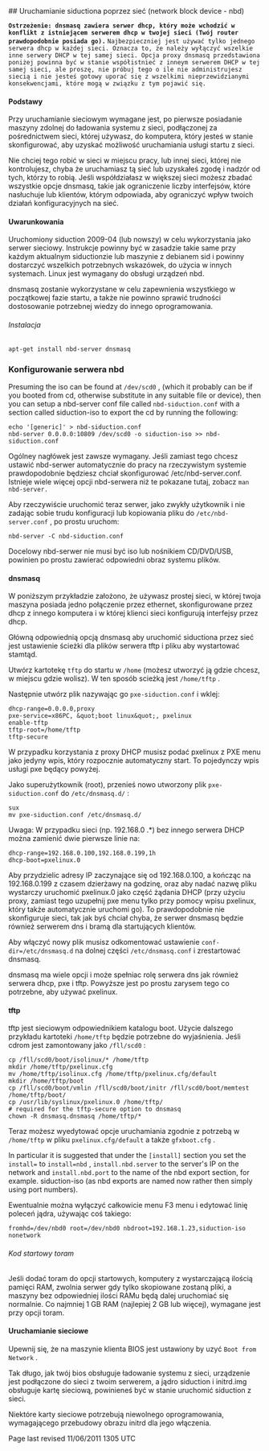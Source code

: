 <div id="main-page"></div>
<div class="divider" id="nbd1"></div>
## Uruchamianie siductiona poprzez sieć (network block device - nbd)

**`Ostrzeżenie: dnsmasq zawiera serwer dhcp, który może wchodzić w konflikt z istniejącem serwerem dhcp w twojej sieci (Twój router prawdopodobnie posiada go).`**  `Najbezpieczniej jest używać tylko jednego serwera dhcp w każdej sieci. Oznacza to, że należy wyłączyć wszelkie inne serwery DHCP w tej samej sieci. Opcja proxy dnsmasq przedstawiona poniżej powinna być w stanie współistnieć z inneym serwerem DHCP w tej samej sieci, ale proszę, nie próbuj tego o ile nie administrujesz siecią i nie jesteś gotowy uporać się z wszelkimi nieprzewidzianymi konsekwencjami, które mogą w związku z tym pojawić się.` 

#### Podstawy

Przy uruchamianie sieciowym wymagane jest, po pierwsze posiadanie maszyny zdolnej do ładowania systemu z sieci, podłączonej za pośrednictwem sieci, której używasz, do komputera, który jesteś w stanie skonfigurować, aby uzyskać możliwość uruchamiania usługi startu z sieci.

Nie chciej tego robić w sieci w miejscu pracy, lub innej sieci, której nie kontrolujesz, chyba że uruchamiasz tą sieć lub uzyskałeś zgodę i nadzór od tych, którzy to robią. Jeśli współdziałasz w większej sieci możesz zbadać wszystkie opcje dnsmasq, takie jak ograniczenie liczby interfejsów, które nasłuchuje lub klientów, którym odpowiada, aby ograniczyć wpływ twoich działań konfiguracyjnych na sieć.

#### Uwarunkowania

Uruchomiony siduction 2009-04 (lub nowszy) w celu wykorzystania jako serwer sieciowy. Instrukcje powinny być w zasadzie takie same przy każdym aktualnym siductionzie lub maszynie z debianem sid i powinny dostarczyć wszelkich potrzebnych wskazówek, do użycia w innych systemach. Linux jest wymagany do obsługi urządzeń nbd.

dnsmasq zostanie wykorzystane w celu zapewnienia wszystkiego w początkowej fazie startu, a także nie powinno sprawić trudności dostosowanie potrzebnej wiedzy do innego oprogramowania.

###### Instalacja

~~~  
apt-get install nbd-server dnsmasq  
~~~

### Konfigurowanie serwera nbd

 Presuming the iso can be found at `/dev/scd0` , (which it probably can be if you booted from cd, otherwise substitute in any suitable file or device), then you can setup a nbd-server conf file called `nbd-siduction.conf`  with a section called siduction-iso to export the cd by running the following:

~~~  
echo '[generic]' > nbd-siduction.conf  
nbd-server 0.0.0.0:10809 /dev/scd0 -o siduction-iso >> nbd-siduction.conf  
~~~

Ogólney nagłówek jest zawsze wymagany. Jeśli zamiast tego chcesz ustawić nbd-serwer automatycznie do pracy na rzeczywistym systemie prawdopodobnie będziesz chciał skonfigurować /etc/nbd-server.conf. Istnieje wiele więcej opcji nbd-serwera niż te pokazane tutaj, zobacz `man nbd-server.` 

Aby rzeczywiście uruchomić teraz serwer, jako zwykły użytkownik i nie zadając sobie trudu konfiguracji lub kopiowania pliku do `/etc/nbd-server.conf` , po prostu uruchom:

~~~  
nbd-server -C nbd-siduction.conf  
~~~

Docelowy nbd-serwer nie musi być iso lub nośnikiem CD/DVD/USB, powinien po prostu zawierać odpowiedni obraz systemu plików.

#### dnsmasq

W poniższym przykładzie założono, że używasz prostej sieci, w której twoja maszyna posiada jedno połączenie przez ethernet, skonfigurowane przez dhcp z innego komputera i w której klienci sieci konfigurują interfejsy przez dhcp.

Główną odpowiednią opcją dnsmasq aby uruchomić siductiona przez sieć jest ustawienie ścieżki dla plików serwera tftp i pliku aby wystartować stamtąd. 

Utwórz kartotekę `tftp`  do startu w `/home`  (możesz utworzyć ją gdzie chcesz, w miejscu gdzie wolisz). W ten sposób scieżką jest `/home/tftp` .

Następnie utwórz plik nazywając go `pxe-siduction.conf`  i wklej:

~~~  
dhcp-range=0.0.0.0,proxy  
pxe-service=x86PC, &quot;boot linux&quot;, pxelinux  
enable-tftp  
tftp-root=/home/tftp  
tftp-secure  
~~~

W przypadku korzystania z proxy DHCP musisz podać pxelinux z PXE menu jako jedyny wpis, który rozpocznie automatyczny start. To pojedynczy wpis usługi pxe będący powyżej.

Jako superużytkownik (root), przenieś nowo utworzony plik `pxe-siduction.conf`  do `/etc/dnsmasq.d/` :

~~~  
sux  
mv pxe-siduction.conf /etc/dnsmasq.d/  
~~~

Uwaga: W przypadku sieci (np. 192.168.0 .*) bez innego serwera DHCP można zamienić dwie pierwsze linie na:

~~~  
dhcp-range=192.168.0.100,192.168.0.199,1h  
dhcp-boot=pxelinux.0  
~~~

Aby przydzielic adresy IP zaczynające się od 192.168.0.100, a kończąc na 192.168.0.199 z czasem dzierżawy na godzinę, oraz aby nadać nazwę pliku wystarczy uruchomić pxelinux.0 jako część żądania DHCP (przy użyciu proxy, zamiast tego uzupełnij pxe menu tylko przy pomocy wpisu pxelinux, który także automatycznie uruchomi go). To prawdopodobnie nie skonfiguruje sieci, tak jak byś chciał chyba, że serwer dnsmasq będzie również serwerem dns i bramą dla startujących klientów.

Aby włączyć nowy plik musisz odkomentować ustawienie `conf-dir=/etc/dnsmasq.d`  na dolnej części `/etc/dnsmasq.conf`  i zrestartować dnsmasq.

dnsmasq ma wiele opcji i może spełniac rolę serwera dns jak również serwera dhcp, pxe i tftp. Powyższe jest po prostu zarysem tego co potrzebne, aby używać pxelinux.

#### tftp

tftp jest sieciowym odpowiednikiem katalogu boot. Użycie dalszego przykładu kartoteki `/home/tftp`  będzie potrzebne do wyjaśnienia. Jeśli cdrom jest zamontowany jako `/fll/scd0` :

~~~  
cp /fll/scd0/boot/isolinux/* /home/tftp  
mkdir /home/tftp/pxelinux.cfg  
mv /home/tftp/isolinux.cfg /home/tftp/pxelinux.cfg/default  
mkdir /home/tftp/boot  
cp /fll/scd0/boot/vmlin /fll/scd0/boot/initr /fll/scd0/boot/memtest /home/tftp/boot/  
cp /usr/lib/syslinux/pxelinux.0 /home/tftp/  
# required for the tftp-secure option to dnsmasq  
chown -R dnsmasq.dnsmasq /home/tftp/*  
~~~

Teraz możesz wyedytować opcje uruchamiania zgodnie z potrzebą w `/home/tftp`  w pliku `pxelinux.cfg/default`  a także `gfxboot.cfg` .

In particular it is suggested that under the `[install]`  section you set the `install=` to `install=nbd` , `install.nbd.server`  to the server's IP on the network and `install.nbd.port`  to the name of the nbd export section, for example. siduction-iso (as nbd exports are named now rather then simply using port numbers).

Ewentualnie można wyłączyć całkowicie menu F3 menu i edytować linię poleceń jądra, używając coś takiego:

~~~  
fromhd=/dev/nbd0 root=/dev/nbd0 nbdroot=192.168.1.23,siduction-iso nonetwork  
~~~

###### Kod startowy toram

Jeśli dodać toram do opcji startowych, komputery z wystarczającą ilością pamięci RAM, zwolnia serwer gdy tylko skopiowane zostaną pliki, a maszyny bez odpowiedniej ilości RAMu będą dalej uruchomiać się normalnie. Co najmniej 1 GB RAM (najlepiej 2 GB lub więcej), wymagane jest przy opcji toram.

#### Uruchamianie sieciowe

Upewnij się, że na maszynie klienta BIOS jest ustawiony by uzyć `Boot from Network` . 

Tak długo, jak twój bios obsługuje ładowanie systemu z sieci, urządzenie jest podłączone do sieci z twoim serwerem, a jądro siduction i initrd.img obsługuje kartę sieciową, powinieneś być w stanie uruchomić siduction z sieci. 

Niektóre karty sieciowe potrzebują niewolnego oprogramowania, wymagającego przebudowy obrazu initrd dla jego włączenia.

<div id="rev">Page last revised 11/06/2011 1305 UTC </div>
